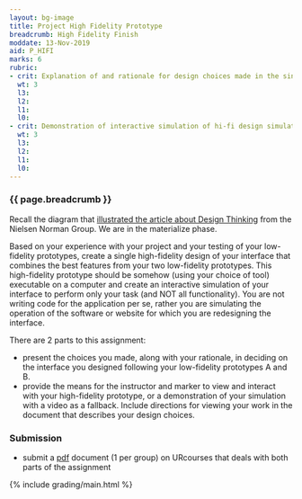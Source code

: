 ```yaml
---
layout: bg-image
title: Project High Fidelity Prototype
breadcrumb: High Fidelity Finish
moddate: 13-Nov-2019
aid: P_HIFI
marks: 6
rubric:
- crit: Explanation of and rationale for design choices made in the single hi-fi prototype
  wt: 3
  l3:
  l2:
  l1:
  l0:
- crit: Demonstration of interactive simulation of hi-fi design simulation
  wt: 3
  l3:
  l2:
  l1:
  l0:
---
```

### {{ page.breadcrumb }}

Recall the diagram that [illustrated the article about Design Thinking](https://www.nngroup.com/articles/design-thinking/) from the Nielsen Norman Group. We are in the materialize phase.

Based on your experience with your project and your testing of your low-fidelity prototypes, create a single high-fidelity design of your interface that combines the best features from your two low-fidelity prototypes.  This high-fidelity prototype should
be somehow (using your choice of tool) executable on a computer and create an interactive simulation of your interface to perform only your task (and NOT all functionality). You are not writing code for the application per se, rather you are simulating the operation of the software or website for which you are redesigning the interface.

There are 2 parts to this assignment:
* present the choices you made, along with your rationale, in deciding on the interface you designed following your low-fidelity prototypes A and B.
* provide the means for the instructor and marker to view and interact with your high-fidelity prototype, or a demonstration of your simulation with a video as a fallback. Include directions for viewing your work in the document that describes your design choices.

### Submission

* submit a [pdf](https://en.wikipedia.org/wiki/PDF) document (1 per group) on URcourses that deals with both parts of the assignment

{% include grading/main.html %}
